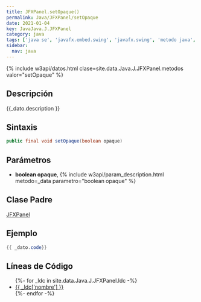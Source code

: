 ```yaml
---
title: JFXPanel.setOpaque()
permalink: Java/JFXPanel/setOpaque
date: 2021-01-04
key: JavaJava.J.JFXPanel
category: java
tags: ['java se', 'javafx.embed.swing', 'javafx.swing', 'metodo java', 'JavaFX 2.0']
sidebar: 
  nav: java
---
```


{% include w3api/datos.html clase=site.data.Java.J.JFXPanel.metodos valor="setOpaque" %}

## Descripción
{{_dato.description }}

## Sintaxis
~~~java
public final void setOpaque(boolean opaque)
~~~

## Parámetros
* **boolean opaque**,  {% include w3api/param_description.html metodo=_data parametro="boolean opaque" %}

## Clase Padre
[JFXPanel](/Java/JFXPanel/)

## Ejemplo
~~~java
{{ _dato.code}}
~~~

## Líneas de Código
<ul>
{%- for _ldc in site.data.Java.J.JFXPanel.ldc -%}
   <li>
       <a href="{{_ldc['url'] }}">{{ _ldc['nombre'] }}</a>
   </li>
{%- endfor -%}
</ul>
